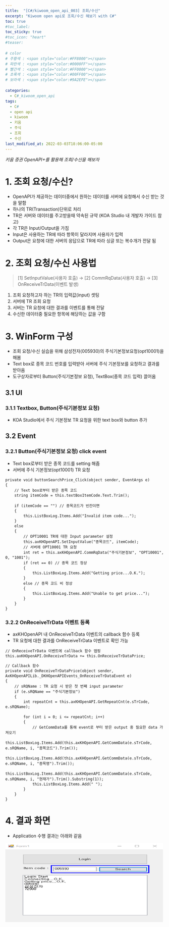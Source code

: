 ```yaml
---
title:  "[C#/kiwoom_open_api_003] 조회/수신"
excerpt: "Kiwoom open api로 조회/수신 해보기 with C#"
toc: true
#toc_label:
toc_sticky: true
#toc_icon: "heart"
#teaser: 

# color
# 주황색 : <span style="color:#FF8000"></span>
# 파란색 : <span style="color:#0000FF"></span>
# 빨간색 : <span style="color:#FF0000"></span>
# 초록색 : <span style="color:#00FF00"></span>
# 보라색 : <span style="color:#9A2EFE"></span>

categories:
  - C#_kiwoom_open_api
tags:
  - C#
  - open api
  - kiwoom
  - 키움
  - 주식
  - 조회
  - 수신
last_modified_at: 2022-03-03T18:06:00-05:00
---
```

*키움 증권 OpenAPI+를 활용해 조회/수신을 해보자*
  
# 1. 조회 요청/수신?
* OpenAPI가 제공하는 데이터중에서 원하는 데이터를 서버에 요청해서 수신 받는 것을 말함
* 하나의 TR(Transaction)단위로 처리
* TR은 서버와 데이터를 주고받을때 약속된 규약 (KOA Studio 내 개발자 가이드 참고)
* 각 TR은 Input/Output을 가짐
* Input은 사용하는 TR에 따라 항목이 달라지며 사용자가 입력
* Output은 요청에 대한 서버의 응답으로 TR에 따라 싱글 또는 복수개가 전달 됨

# 2. 조회 요청/수신 사용법
> [1] SetInputValue(사용자 호출) -> [2] CommRqData(사용자 호출) -> [3] OnReceiveTrData(이벤트 발생)
1. 조회 요청하고자 하는 TR의 입력값(input) 셋팅
2. 서버에 TR 조회 요청
3. 서버는 TR 요청에 대한 결과를 이벤트를 통해 전달
4. 수신한 데이터중 필요한 항목에 해당하는 값을 구함

# 3. WinForm 구성
* 조회 요청/수신 실습을 위해 삼성전자(005930)의 주식기본정보요청(opt10001)을 해봄
* Text box로 종목 코드 번호를 입력받아 서버에 주식 기본정보를 요청하고 결과를 받아옴
* 도구상자로부터 Button(주식기본정보 요청), TextBox(종목 코드 입력) 끌어옴

## 3.1 UI
### 3.1.1 Textbox, Button(주식기본정보 요청)
* KOA Studio에서 주식 기본정보 TR 요청을 위한 text box와 button 추가


## 3.2 Event
### 3.2.1 Button(주식기본정보 요청) click event
* Text box로부터 받은 종목 코드를 setting 해줌
* 서버에 주식 기본정보(opt10001) TR 요청
```
private void buttonSearchPrice_Click(object sender, EventArgs e)
{
    // Text box로부터 받은 종목 코드
    string itemCode = this.textBoxItemCode.Text.Trim();

    if (itemCode == "") // 종목코드가 빈칸이면
    {
        this.ListBoxLog.Items.Add("Invalid item code...");
    }
    else
    {
        // OPT10001 TR에 대한 Input parameter 설정
        this.axKHOpenAPI.SetInputValue("종목코드", itemCode);
        // 서버에 OPT10001 TR 요청
        int ret = this.axKHOpenAPI.CommRqData("주식기본정보", "OPT10001", 0, "1001");
        if (ret == 0) // 종목 코드 정상
        {
            this.ListBoxLog.Items.Add("Getting price...O.K.");
        }
        else // 종목 코드 비 정상
        {
            this.ListBoxLog.Items.Add("Unable to get price...");
        }
    }
}
```


### 3.2.2 OnReceiveTrData 이벤트 등록
* axKHOpenAPI 내 OnReceiveTrData 이벤트의 callback 함수 등록
* TR 요청에 대한 결과를 OnReceiveTrData 이벤트로 확인 가능
```
// OnReceiveTrData 이벤트에 callback 함수 맵핑
this.axKHOpenAPI.OnReceiveTrData += this.OnReceiveTrDataPrice;
```
```
// Callback 함수
private void OnReceiveTrDataPrice(object sender, AxKHOpenAPILib._DKHOpenAPIEvents_OnReceiveTrDataEvent e)
{
    // sRQName : TR 요청 시 받은 첫 번째 input parameter
    if (e.sRQName == "주식기본정보")
    {
        int repeatCnt = this.axKHOpenAPI.GetRepeatCnt(e.sTrCode, e.sRQName);

        for (int i = 0; i <= repeatCnt; i++)
        {
            // GetCommData를 통해 event로 부터 받은 output 중 필요한 data 가져오기
            this.ListBoxLog.Items.Add(this.axKHOpenAPI.GetCommData(e.sTrCode, e.sRQName, i, "종목코드").Trim());
            this.ListBoxLog.Items.Add(this.axKHOpenAPI.GetCommData(e.sTrCode, e.sRQName, i, "종목명").Trim());
            this.ListBoxLog.Items.Add(this.axKHOpenAPI.GetCommData(e.sTrCode, e.sRQName, i, "현재가").Trim().Substring(1));
            this.ListBoxLog.Items.Add(" ");
        }
    }
}
```

# 4. 결과 화면
* Application 수행 결과는 아래와 같음  
<img src="/assets/images/220303_kiwoom_search_req/search_button.png" width="500" height="250">